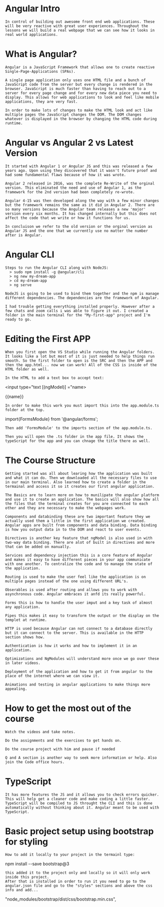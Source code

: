 # Angular Intro #
    In control of building out awesome front end web applications. These will be very reactive with great user experiences. Throughout the lessons we will build a real webpage that we can see how it looks in real world applications. 

# What is Angular? #
    Angular is a JavaScript Framework that allows one to create reactive Single-Page-Applications (SPAs). 

    A single page application only uses one HTML file and a bunch of JavaScript code from the server but every change is rendered in the browser. JavaScript is much faster than having to reach out to a server for every page change and for every new data piece you need to display. This allows for web applications to look and feel like mobile applications, they are very fast.

    In order to make lots of changes to make the HTML look and act like multiple pages the JavaScript changes the DOM. The DOM changes whatever is displayed in the browser by changing the HTML code during runtime.

# Angular vs Angular 2 vs Latest Version #

    It started with Angular 1 or Angular JS and this was released a few years ago. Upon using they discovered that it wasn't future proof and had some fundamental flaws because of how it was wrote. 

    Angular 2 released in 2016, was the complete Re-Write of the orginal version. This eliminated the need and use of Angular 1, as the framework for the 2nd version had been completely re-wrote. 

    Angular 4-15 was then developed along the way with a few minor changes but the framework remains the same as it did in Angular 2. There are so many versions because the Angular team releases a new 'major' version every six months. It has changed internally but this does not affect the code that we write or how it functions for us. 

    In concluison we refer to the old version or the orginal version as Angular JS and the one that we currently use no matter the number after is Angular.

# Angular CLI #
    Steps to run the Angular CLI along with NodeJS:
      > sudo npm install -g @angular/cli
      > ng new my-dream-app
      > cd my-dream-app
      > ng serve

    NodeJS is going to be used to bind them together and the npm is manage different dependencies. The dependencies are the framework of Angular. 

    I had trouble getting everything installed properly. However after a few chats and zoom calls i was able to figure it out. I created a folder in the main terminal for the "My-first-app" project and I'm ready to go.

# Editing the First APP

    When you first open the VS Studio while running the Angular folders. It looks like a lot but most of it is just needed to help things run smooth. So the first folder to open is the SRC and then the APP and then the app.html... now we can work! All of the CSS is inside of the HTML folder as well.

    In the HTML to add a text box to accept text:

<input type="text [(ngModel)] ="name>
<p>{{name}}</p>

    In order to make this work you must import this into the app.module.ts folder at the top.
import{FormsModule} from '@angular/forms';

    Then add 'FormsModule' to the imports section of the app.module.ts.

    Then you will open the .ts folder in the app file. It shows the typeScript for the app and you can chnage the title there as well. 

# The Course Structure

    Getting started was all about learing how the application was built and what it can do. Then we downloaded all the necessary files to use in our main terminal. Also learned how to create a folder in the termainal and access it so it creates our first angular application.

    The Basics are to learn more on how to munilipate the angular platform and use it to create an application. The basics will also show how all the files that the terminal creates for you are connected to each other and they are necessary to make the webpages work. 

    Components and databinding these are two important feature they we actually used them a little in the first application we created. Angular apps are built from components and data binding. Data binding is how you output data in to the DOM and react to user events.

    Directives is another key feature that ngModel is also used in with two-way data binding. There are alot of built in directives and more that can be added on manually. 

    Services and dependency injection this is a core feature of Angular and makes it easy to have different pieces in your app communicate with one another. To centralize the code and to manage the state of the application.

    Routing is used to make the user feel like the application is on multiple pages instead of the one using different URL's. 

    Obserables is used after routing and allows you to work with asynchronous code. Angular embraces it anfd its really powerful. 

    Forms this is how to handle the user imput and a key task of almost any application. 

    Pipes this makes it easy to transform the output or the display on the templet at runtime. 

    HTTP is used because Angular can not connect to a database directly but it can connect to the server. This is available in the HTTP section shows how.

    Authentication is how it works and how to implement it in an application.

    Optimizations and NgModules will understand more once we go over these in later videos. 

    Deployment of the application and how to get it from angular to the place of the internet where we can view it. 

    Animations and testing in angular applications to make things more appealing. 


# How to get the most out of the course

    Watch the videos and take notes. 

    Do the assignments and the exercises to get hands on.

    Do the course project with him and pause if needed

    Q and A section is another way to seek more information or help. Also join the Code office hours.

# TypeScript

    It has more features the JS and it allows you to check errors quicker. This will help get a cleaner code and make coding a little faster. TypeScript will be compiled to JS throught the CLI and this is done automatically without thinking about it. Angular meant to be used with TypeScript. 

# Basic project setup using bootstrap for styling

    How to add it locally to your project in the termainl type:

npm install --save bootstrap@3

    this added it to the project only and locally so it will only work inside this project.
    After that is installed in order to run it you need to go to the angular.json file and go to the "styles" sections and above the css info and add...

"node_modules/bootstrap/dist/css/bootstrap.min.css",

  
